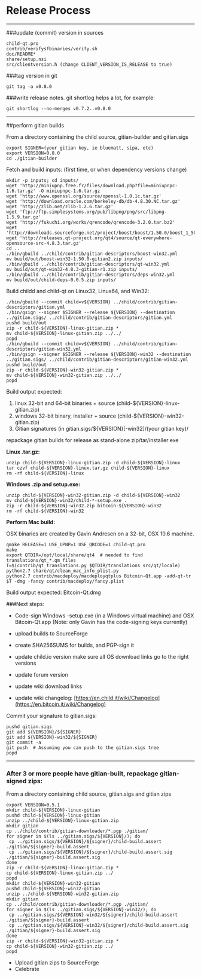 Release Process
====================

* * *

###update (commit) version in sources


	child-qt.pro
	contrib/verifysfbinaries/verify.sh
	doc/README*
	share/setup.nsi
	src/clientversion.h (change CLIENT_VERSION_IS_RELEASE to true)

###tag version in git

	git tag -a v0.8.0

###write release notes. git shortlog helps a lot, for example:

	git shortlog --no-merges v0.7.2..v0.8.0

* * *

##perform gitian builds

 From a directory containing the child source, gitian-builder and gitian.sigs
  
	export SIGNER=(your gitian key, ie bluematt, sipa, etc)
	export VERSION=0.8.0
	cd ./gitian-builder

 Fetch and build inputs: (first time, or when dependency versions change)

	mkdir -p inputs; cd inputs/
	wget 'http://miniupnp.free.fr/files/download.php?file=miniupnpc-1.6.tar.gz' -O miniupnpc-1.6.tar.gz
	wget 'http://www.openssl.org/source/openssl-1.0.1c.tar.gz'
	wget 'http://download.oracle.com/berkeley-db/db-4.8.30.NC.tar.gz'
	wget 'http://zlib.net/zlib-1.2.6.tar.gz'
	wget 'ftp://ftp.simplesystems.org/pub/libpng/png/src/libpng-1.5.9.tar.gz'
	wget 'http://fukuchi.org/works/qrencode/qrencode-3.2.0.tar.bz2'
	wget 'http://downloads.sourceforge.net/project/boost/boost/1.50.0/boost_1_50_0.tar.bz2'
	wget 'http://releases.qt-project.org/qt4/source/qt-everywhere-opensource-src-4.8.3.tar.gz'
	cd ..
	./bin/gbuild ../child/contrib/gitian-descriptors/boost-win32.yml
	mv build/out/boost-win32-1.50.0-gitian2.zip inputs/
	./bin/gbuild ../child/contrib/gitian-descriptors/qt-win32.yml
	mv build/out/qt-win32-4.8.3-gitian-r1.zip inputs/
	./bin/gbuild ../child/contrib/gitian-descriptors/deps-win32.yml
	mv build/out/child-deps-0.0.5.zip inputs/

 Build childd and child-qt on Linux32, Linux64, and Win32:
  
	./bin/gbuild --commit child=v${VERSION} ../child/contrib/gitian-descriptors/gitian.yml
	./bin/gsign --signer $SIGNER --release ${VERSION} --destination ../gitian.sigs/ ../child/contrib/gitian-descriptors/gitian.yml
	pushd build/out
	zip -r child-${VERSION}-linux-gitian.zip *
	mv child-${VERSION}-linux-gitian.zip ../../
	popd
	./bin/gbuild --commit child=v${VERSION} ../child/contrib/gitian-descriptors/gitian-win32.yml
	./bin/gsign --signer $SIGNER --release ${VERSION}-win32 --destination ../gitian.sigs/ ../child/contrib/gitian-descriptors/gitian-win32.yml
	pushd build/out
	zip -r child-${VERSION}-win32-gitian.zip *
	mv child-${VERSION}-win32-gitian.zip ../../
	popd

  Build output expected:

  1. linux 32-bit and 64-bit binaries + source (child-${VERSION}-linux-gitian.zip)
  2. windows 32-bit binary, installer + source (child-${VERSION}-win32-gitian.zip)
  3. Gitian signatures (in gitian.sigs/${VERSION}[-win32]/(your gitian key)/

repackage gitian builds for release as stand-alone zip/tar/installer exe

**Linux .tar.gz:**

	unzip child-${VERSION}-linux-gitian.zip -d child-${VERSION}-linux
	tar czvf child-${VERSION}-linux.tar.gz child-${VERSION}-linux
	rm -rf child-${VERSION}-linux

**Windows .zip and setup.exe:**

	unzip child-${VERSION}-win32-gitian.zip -d child-${VERSION}-win32
	mv child-${VERSION}-win32/child-*-setup.exe .
	zip -r child-${VERSION}-win32.zip bitcoin-${VERSION}-win32
	rm -rf child-${VERSION}-win32

**Perform Mac build:**

  OSX binaries are created by Gavin Andresen on a 32-bit, OSX 10.6 machine.

	qmake RELEASE=1 USE_UPNP=1 USE_QRCODE=1 child-qt.pro
	make
	export QTDIR=/opt/local/share/qt4  # needed to find translations/qt_*.qm files
	T=$(contrib/qt_translations.py $QTDIR/translations src/qt/locale)
	python2.7 share/qt/clean_mac_info_plist.py
	python2.7 contrib/macdeploy/macdeployqtplus Bitcoin-Qt.app -add-qt-tr $T -dmg -fancy contrib/macdeploy/fancy.plist

 Build output expected: Bitcoin-Qt.dmg

###Next steps:

* Code-sign Windows -setup.exe (in a Windows virtual machine) and
  OSX Bitcoin-Qt.app (Note: only Gavin has the code-signing keys currently)

* upload builds to SourceForge

* create SHA256SUMS for builds, and PGP-sign it

* update child.io version
  make sure all OS download links go to the right versions

* update forum version

* update wiki download links

* update wiki changelog: [https://en.child.it/wiki/Changelog](https://en.bitcoin.it/wiki/Changelog)

Commit your signature to gitian.sigs:

	pushd gitian.sigs
	git add ${VERSION}/${SIGNER}
	git add ${VERSION}-win32/${SIGNER}
	git commit -a
	git push  # Assuming you can push to the gitian.sigs tree
	popd

-------------------------------------------------------------------------

### After 3 or more people have gitian-built, repackage gitian-signed zips:

From a directory containing child source, gitian.sigs and gitian zips

	export VERSION=0.5.1
	mkdir child-${VERSION}-linux-gitian
	pushd child-${VERSION}-linux-gitian
	unzip ../child-${VERSION}-linux-gitian.zip
	mkdir gitian
	cp ../child/contrib/gitian-downloader/*.pgp ./gitian/
	for signer in $(ls ../gitian.sigs/${VERSION}/); do
	 cp ../gitian.sigs/${VERSION}/${signer}/child-build.assert ./gitian/${signer}-build.assert
	 cp ../gitian.sigs/${VERSION}/${signer}/child-build.assert.sig ./gitian/${signer}-build.assert.sig
	done
	zip -r child-${VERSION}-linux-gitian.zip *
	cp child-${VERSION}-linux-gitian.zip ../
	popd
	mkdir child-${VERSION}-win32-gitian
	pushd child-${VERSION}-win32-gitian
	unzip ../child-${VERSION}-win32-gitian.zip
	mkdir gitian
	cp ../child/contrib/gitian-downloader/*.pgp ./gitian/
	for signer in $(ls ../gitian.sigs/${VERSION}-win32/); do
	 cp ../gitian.sigs/${VERSION}-win32/${signer}/child-build.assert ./gitian/${signer}-build.assert
	 cp ../gitian.sigs/${VERSION}-win32/${signer}/child-build.assert.sig ./gitian/${signer}-build.assert.sig
	done
	zip -r child-${VERSION}-win32-gitian.zip *
	cp child-${VERSION}-win32-gitian.zip ../
	popd

- Upload gitian zips to SourceForge
- Celebrate 
